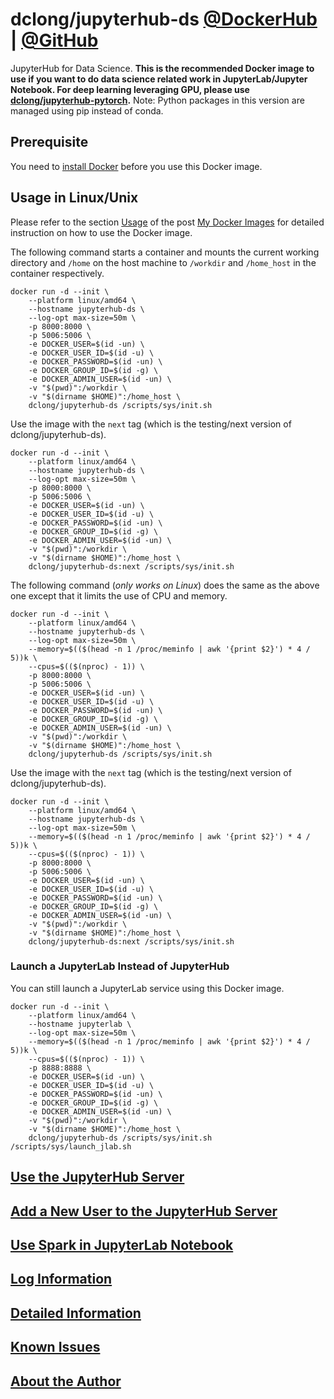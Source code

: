 # dclong/jupyterhub-ds [@DockerHub](https://hub.docker.com/r/dclong/jupyterhub-ds/) | [@GitHub](https://github.com/dclong/docker-jupyterhub-ds)

JupyterHub for Data Science.
**This is the recommended Docker image to use
if you want to do data science related work in JupyterLab/Jupyter Notebook.
For deep learning leveraging GPU, 
please use [dclong/jupyterhub-pytorch](https://hub.docker.com/r/dclong/jupyterhub-pytorch/).**
Note: Python packages in this version are managed using pip instead of conda.

## Prerequisite
You need to [install Docker](http://www.legendu.net/en/blog/docker-installation/) before you use this Docker image.

## Usage in Linux/Unix

Please refer to the section
[Usage](http://www.legendu.net/en/blog/my-docker-images/#usage)
of the post [My Docker Images](http://www.legendu.net/en/blog/my-docker-images/) 
for detailed instruction on how to use the Docker image.

The following command starts a container 
and mounts the current working directory and `/home` on the host machine 
to `/workdir` and `/home_host` in the container respectively.
```
docker run -d --init \
    --platform linux/amd64 \
    --hostname jupyterhub-ds \
    --log-opt max-size=50m \
    -p 8000:8000 \
    -p 5006:5006 \
    -e DOCKER_USER=$(id -un) \
    -e DOCKER_USER_ID=$(id -u) \
    -e DOCKER_PASSWORD=$(id -un) \
    -e DOCKER_GROUP_ID=$(id -g) \
    -e DOCKER_ADMIN_USER=$(id -un) \
    -v "$(pwd)":/workdir \
    -v "$(dirname $HOME)":/home_host \
    dclong/jupyterhub-ds /scripts/sys/init.sh
```
Use the image with the `next` tag (which is the testing/next version of dclong/jupyterhub-ds).
```
docker run -d --init \
    --platform linux/amd64 \
    --hostname jupyterhub-ds \
    --log-opt max-size=50m \
    -p 8000:8000 \
    -p 5006:5006 \
    -e DOCKER_USER=$(id -un) \
    -e DOCKER_USER_ID=$(id -u) \
    -e DOCKER_PASSWORD=$(id -un) \
    -e DOCKER_GROUP_ID=$(id -g) \
    -e DOCKER_ADMIN_USER=$(id -un) \
    -v "$(pwd)":/workdir \
    -v "$(dirname $HOME)":/home_host \
    dclong/jupyterhub-ds:next /scripts/sys/init.sh
```
The following command (*only works on Linux*) does the same as the above one 
except that it limits the use of CPU and memory.
```
docker run -d --init \
    --platform linux/amd64 \
    --hostname jupyterhub-ds \
    --log-opt max-size=50m \
    --memory=$(($(head -n 1 /proc/meminfo | awk '{print $2}') * 4 / 5))k \
    --cpus=$(($(nproc) - 1)) \
    -p 8000:8000 \
    -p 5006:5006 \
    -e DOCKER_USER=$(id -un) \
    -e DOCKER_USER_ID=$(id -u) \
    -e DOCKER_PASSWORD=$(id -un) \
    -e DOCKER_GROUP_ID=$(id -g) \
    -e DOCKER_ADMIN_USER=$(id -un) \
    -v "$(pwd)":/workdir \
    -v "$(dirname $HOME)":/home_host \
    dclong/jupyterhub-ds /scripts/sys/init.sh
```
Use the image with the `next` tag (which is the testing/next version of dclong/jupyterhub-ds).
```
docker run -d --init \
    --platform linux/amd64 \
    --hostname jupyterhub-ds \
    --log-opt max-size=50m \
    --memory=$(($(head -n 1 /proc/meminfo | awk '{print $2}') * 4 / 5))k \
    --cpus=$(($(nproc) - 1)) \
    -p 8000:8000 \
    -p 5006:5006 \
    -e DOCKER_USER=$(id -un) \
    -e DOCKER_USER_ID=$(id -u) \
    -e DOCKER_PASSWORD=$(id -un) \
    -e DOCKER_GROUP_ID=$(id -g) \
    -e DOCKER_ADMIN_USER=$(id -un) \
    -v "$(pwd)":/workdir \
    -v "$(dirname $HOME)":/home_host \
    dclong/jupyterhub-ds:next /scripts/sys/init.sh
```
### Launch a JupyterLab Instead of JupyterHub 

You can still launch a JupyterLab service using this Docker image. 
```
docker run -d --init \
    --platform linux/amd64 \
    --hostname jupyterlab \
    --log-opt max-size=50m \
    --memory=$(($(head -n 1 /proc/meminfo | awk '{print $2}') * 4 / 5))k \
    --cpus=$(($(nproc) - 1)) \
    -p 8888:8888 \
    -e DOCKER_USER=$(id -un) \
    -e DOCKER_USER_ID=$(id -u) \
    -e DOCKER_PASSWORD=$(id -un) \
    -e DOCKER_GROUP_ID=$(id -g) \
    -e DOCKER_ADMIN_USER=$(id -un) \
    -v "$(pwd)":/workdir \
    -v "$(dirname $HOME)":/home_host \
    dclong/jupyterhub-ds /scripts/sys/init.sh /scripts/sys/launch_jlab.sh
```

## [Use the JupyterHub Server](http://www.legendu.net/en/blog/my-docker-images/#use-the-jupyterhub-server)

## [Add a New User to the JupyterHub Server](http://www.legendu.net/en/blog/my-docker-images/#add-a-new-user-to-the-jupyterhub-server)

## [Use Spark in JupyterLab Notebook](http://www.legendu.net/en/blog/my-docker-images/#use-spark-in-jupyterlab-notebook)

## [Log Information](http://www.legendu.net/en/blog/my-docker-images/#docker-container-logs)

## [Detailed Information](http://www.legendu.net/en/blog/my-docker-images/#list-of-images-and-detailed-information) 

## [Known Issues](http://www.legendu.net/en/blog/my-docker-images/#known-issues)

## [About the Author](http://www.legendu.net/pages/about)
